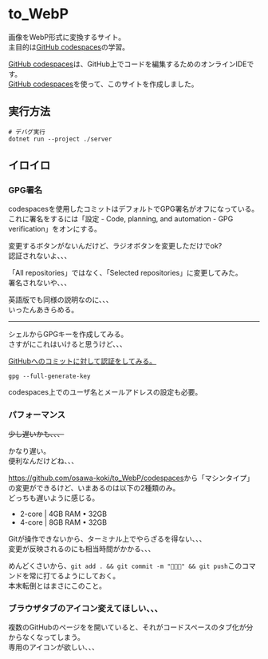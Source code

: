 # to_WebP

画像をWebP形式に変換するサイト。  
主目的は[GitHub codespaces](https://docs.github.com/ja/codespaces)の学習。  

[GitHub codespaces](https://docs.github.com/ja/codespaces)は、GitHub上でコードを編集するためのオンラインIDEです。  
[GitHub codespaces](https://docs.github.com/ja/codespaces)を使って、このサイトを作成しました。  

## 実行方法

```shell
# デバグ実行
dotnet run --project ./server
```

## イロイロ

### GPG署名

codespacesを使用したコミットはデフォルトでGPG署名がオフになっている。  
これに署名をするには「設定 - Code, planning, and automation - GPG verification」をオンにする。  

変更するボタンがないんだけど、ラジオボタンを変更しただけでok?  
認証されないよ、、、  

「All repositories」ではなく、「Selected repositories」に変更してみた。  
署名されないや、、、  

英語版でも同様の説明なのに、、、  
いったんあきらめる。  

---

シェルからGPGキーを作成してみる。  
さすがにこれはいけると思うけど、、、  

[GitHubへのコミットに対して認証をしてみる。](https://github.com/osawa-koki/verified-commit)  

```shell
gpg --full-generate-key
```

codespaces上でのユーザ名とメールアドレスの設定も必要。  

### パフォーマンス

~~少し遅いかも、、、~~  

かなり遅い。  
便利なんだけどね、、、  

<https://github.com/osawa-koki/to_WebP/codespaces>から「マシンタイプ」の変更ができるけど、いまあるのは以下の2種類のみ。  
どっちも遅いように感じる。  

- 2-core | 4GB RAM • 32GB
- 4-core | 8GB RAM • 32GB

Gitが操作できないから、ターミナル上でやらざるを得ない、、、  
変更が反映されるのにも相当時間がかかる、、、  

めんどくさいから、`git add . && git commit -m "🥺🥺🥺" && git push`このコマンドを常に打てるようにしておく。  
本末転倒とはまさにこのこと。  

### ブラウザタブのアイコン変えてほしい、、、

複数のGitHubのページをを開いていると、それがコードスペースのタブ化が分からなくなってしまう。  
専用のアイコンが欲しい、、、  
